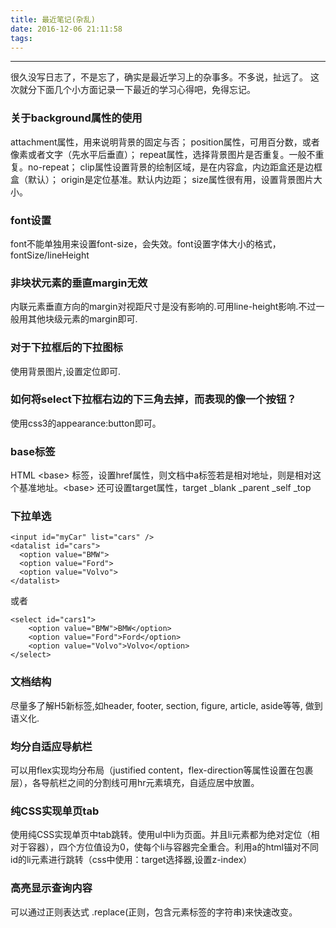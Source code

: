```yaml
---
title: 最近笔记(杂乱)
date: 2016-12-06 21:11:58
tags:
---
```


---
很久没写日志了，不是忘了，确实是最近学习上的杂事多。不多说，扯远了。
这次就分下面几个小方面记录一下最近的学习心得吧，免得忘记。

### 关于background属性的使用
attachment属性，用来说明背景的固定与否；
position属性，可用百分数，或者像素或者文字（先水平后垂直）；
repeat属性，选择背景图片是否重复。一般不重复。no-repeat；
clip属性设置背景的绘制区域，是在内容盒，内边距盒还是边框盒（默认）；
origin是定位基准。默认内边距；
size属性很有用，设置背景图片大小。
<!--more-->
### font设置
font不能单独用来设置font-size，会失效。font设置字体大小的格式， fontSize/lineHeight

### 非块状元素的垂直margin无效
内联元素垂直方向的margin对视距尺寸是没有影响的.可用line-height影响.不过一般用其他块级元素的margin即可.



###  对于下拉框后的下拉图标
使用背景图片,设置定位即可.

### 如何将select下拉框右边的下三角去掉，而表现的像一个按钮？
使用css3的appearance:button即可。

### base标签
HTML &lt;base&gt; 标签，设置href属性，则文档中a标签若是相对地址，则是相对这个基准地址。&lt;base&gt; 还可设置target属性，target	
_blank
_parent
_self
_top

### 下拉单选
```
<input id="myCar" list="cars" />
<datalist id="cars">
  <option value="BMW">
  <option value="Ford">
  <option value="Volvo">
</datalist>
```
或者
```
<select id="cars1">
	<option value="BMW">BMW</option>
	<option value="Ford">Ford</option>
	<option value="Volvo">Volvo</option>
</select>
```

### 文档结构
尽量多了解H5新标签,如header, footer, section, figure, article, aside等等, 做到语义化.

### 均分自适应导航栏
可以用flex实现均分布局（justified content，flex-direction等属性设置在包裹层），各导航栏之间的分割线可用hr元素填充，自适应居中放置。

### 纯CSS实现单页tab
使用纯CSS实现单页中tab跳转。使用ul中li为页面。并且li元素都为绝对定位（相对于容器），四个方位值设为0，使每个li与容器完全重合。利用a的html锚对不同id的li元素进行跳转（css中使用：target选择器,设置z-index）

### 高亮显示查询内容
可以通过正则表达式  .replace(正则，包含元素标签的字符串)来快速改变。




